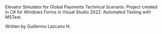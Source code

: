 Elevator Simulator for Global Payments Technical Scenario.
Project created in C# for Windows Forms in Visual Studio 2022.
Automated Testing with MSTest.

Written by Guillermo Lazcano H.
